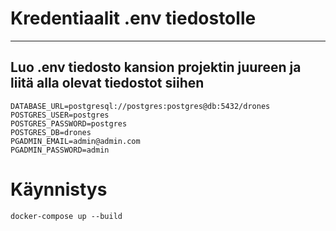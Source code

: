 # Kredentiaalit .env tiedostolle
--- 
## Luo .env tiedosto kansion projektin juureen ja liitä alla olevat tiedostot siihen 
```
DATABASE_URL=postgresql://postgres:postgres@db:5432/drones
POSTGRES_USER=postgres
POSTGRES_PASSWORD=postgres
POSTGRES_DB=drones
PGADMIN_EMAIL=admin@admin.com
PGADMIN_PASSWORD=admin
```

# Käynnistys
```
docker-compose up --build
```
